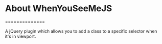 # About WhenYouSeeMeJS
==============

A jQuery plugin which allows you to add a class to a specific selector when it's in viewport.
